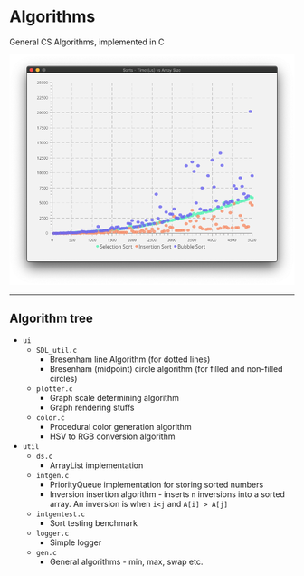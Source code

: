 # Algorithms
General CS Algorithms, implemented in C

![Plotter example](res/ghimg/plotter_example.png)

------------------

## Algorithm tree 

- `ui`
	- `SDL_util.c`
		- Bresenham line Algorithm (for dotted lines)
		- Bresenham (midpoint) circle algorithm (for filled and non-filled circles)
	- `plotter.c`
		- Graph scale determining algorithm
		- Graph rendering stuffs
	- `color.c`
		- Procedural color generation algorithm
		- HSV to RGB conversion algorithm
- `util`
	- `ds.c`
		- ArrayList implementation
	- `intgen.c`
		- PriorityQueue implementation for storing sorted numbers
		- Inversion insertion algorithm - inserts `n` inversions into a sorted 
		  array. An inversion is when `i<j` and `A[i] > A[j]`
	- `intgentest.c`
		- Sort testing benchmark
	- `logger.c`
		- Simple logger
	- `gen.c`
		- General algorithms - min, max, swap etc.
